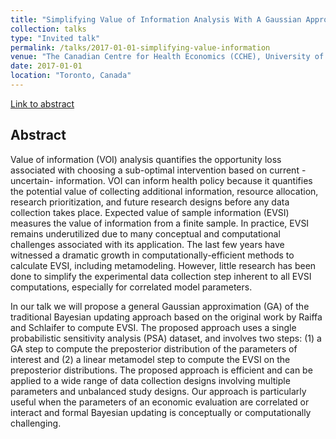 ```yaml
---
title: "Simplifying Value of Information Analysis With A Gaussian Approximation Approach"
collection: talks
type: "Invited talk"
permalink: /talks/2017-01-01-simplifying-value-information
venue: "The Canadian Centre for Health Economics (CCHE), University of Toronto"
date: 2017-01-01
location: "Toronto, Canada"
---
```


[Link to abstract](http://ihpme.utoronto.ca/events/cche-seminar-h-jalal-f-alarid-escudero/)

## Abstract
Value of information (VOI) analysis quantifies the opportunity loss associated with choosing a sub-optimal intervention based on current -uncertain- information. VOI can inform health policy because it quantifies the potential value of collecting additional information, resource allocation, research prioritization, and future research designs before any data collection takes place. Expected value of sample information (EVSI) measures the value of information from a finite sample. In practice, EVSI remains underutilized due to many conceptual and computational challenges associated with its application. The last few years have witnessed a dramatic growth in computationally-efficient methods to calculate EVSI, including metamodeling. However, little research has been done to simplify the experimental data collection step inherent to all EVSI computations, especially for correlated model parameters.

In our talk we will propose a general Gaussian approximation (GA) of the traditional Bayesian updating approach based on the original work by Raiffa and Schlaifer to compute EVSI. The proposed approach uses a single probabilistic sensitivity analysis (PSA) dataset, and involves two steps: (1) a GA step to compute the preposterior distribution of the parameters of interest and (2) a linear metamodel step to compute the EVSI on the preposterior distributions. The proposed approach is efficient and can be applied to a wide range of data collection designs involving multiple parameters and unbalanced study designs. Our approach is particularly useful when the parameters of an economic evaluation are correlated or interact and formal Bayesian updating is conceptually or computationally challenging.